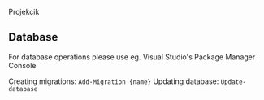 Projekcik

## Database

For database operations please use eg. Visual Studio's Package Manager Console

Creating migrations: `Add-Migration {name}`
Updating database: `Update-database`
